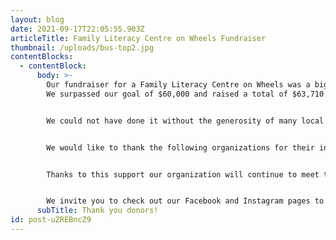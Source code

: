 ```yaml
---
layout: blog
date: 2021-09-17T22:05:55.903Z
articleTitle: Family Literacy Centre on Wheels Fundraiser
thumbnail: /uploads/bus-top2.jpg
contentBlocks:
  - contentBlock:
      body: >-
        Our fundraiser for a Family Literacy Centre on Wheels was a big success.
        We surpassed our goal of $60,000 and raised a total of $63,710.00. 


        We could not have done it without the generosity of many local organizations and donors. 


        We would like to thank the following organizations for their invaluable contribution to our Family Literacy Centre on Wheels fundraiser: Scotiabank, CIBC, TD Bank, ATCO Electric, Northwestel, Yukon Energy, First Nations Bank of Canada, Challenger Geomatics, Walmart, Crowe Mackay, and Arctic Star. Through their generosity we were able to purchase an excellent bus and are in the beginning stages of the retrofit process. Our goal is to have our new Family Literacy Centre on Wheels on the road by the summer of 2022.


        Thanks to this support our organization will continue to meet the unique needs of rural Yukon families by bringing a range of literacy-based activities and resources to all Yukon communities.


        We invite you to check out our Facebook and Instagram pages to track our progress!
      subTitle: Thank you donors!
id: post-uZREBncZ9
---
```

